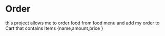 # Order
this project allows me to order food from food menu and add my order to Cart that contains Items {name,amount,price }
